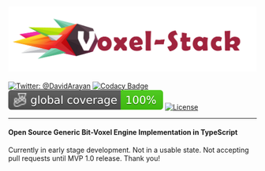 <h3 align="center">
  <img src="graphics/icon.png?raw=true" alt="BitVoxelStack Logo" width="700">
</h3>

[![Twitter: @DavidArayan](https://img.shields.io/badge/contact-DavidArayan-blue.svg?style=flat)](https://twitter.com/DavidArayan)
[![Codacy Badge](https://app.codacy.com/project/badge/Grade/4b7dbe49f42d465bb3b6f3c669801764)](https://www.codacy.com/gh/OvisTek/bvx.ts/dashboard?utm_source=github.com&utm_medium=referral&utm_content=OvisTek/bvx.ts&utm_campaign=Badge_Grade)
[![Coverage Badge](badges/coverage-global%20coverage.svg)](badges)
[![License](https://img.shields.io/badge/license-MIT-orange.svg?style=flat)](LICENSE)

* * *

#### Open Source Generic Bit-Voxel Engine Implementation in TypeScript

Currently in early stage development. Not in a usable state. Not accepting pull requests until MVP 1.0 release. Thank you!
